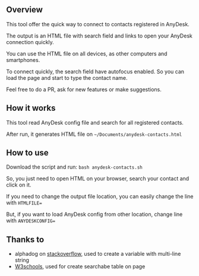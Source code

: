 ## Overview
This tool offer the quick way to connect to contacts registered in AnyDesk.

The output is an HTML file with search field and links to open your AnyDesk connection quickly.

You can use the HTML file on all devices, as other computers and smartphones.

To connect quickly, the search field have autofocus enabled. So you can load the page and start to type the contact name.

Feel free to do a PR, ask for new features or make suggestions.

## How it works
This tool read AnyDesk config file and search for all registered contacts.

After run, it generates HTML file on `~/Documents/anydesk-contacts.html`


## How to use
Download the script and run:
`bash anydesk-contacts.sh`

So, you just need to open HTML on your browser, search your contact and click on it.

If you need to change the output file location, you can easily change the line with `HTMLFILE=`

But, if you want to load AnyDesk config from other location, change line with `ANYDESKCONFIG=`


## Thanks to
- alphadog on [stackoverflow](https://stackoverflow.com/questions/23929235/multi-line-string-with-extra-space-preserved-indentation?newreg=654f2c7060ef4e1aa487480c6f8271fd), used to create a variable with multi-line string
- [W3schools](w3schools), used for create searchabe table on page
